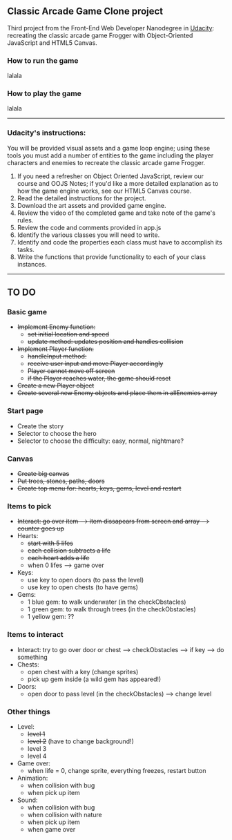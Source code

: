 ## Classic Arcade Game Clone project

Third project from the Front-End Web Developer Nanodegree in <a href="https://www.udacity.com" target="_blank">Udacity</a>:
<br>
recreating the classic arcade game Frogger with Object-Oriented JavaScript and HTML5 Canvas.

### How to run the game

lalala

### How to play the game

lalala

----------------------

### Udacity's instructions:

You will be provided visual assets and a game loop engine; using these tools you must add a number of entities to the game including the player characters and enemies to recreate the classic arcade game Frogger.

1. If you need a refresher on Object Oriented JavaScript, review our course and OOJS Notes; if you'd like a more detailed explanation as to how the game engine works, see our HTML5 Canvas course.
2. Read the detailed instructions for the project.
3. Download the art assets and provided game engine.
4. Review the video of the completed game and take note of the game's rules.
5. Review the code and comments provided in app.js
6. Identify the various classes you will need to write.
7. Identify and code the properties each class must have to accomplish its tasks.
8. Write the functions that provide functionality to each of your class instances.
 
-----------------------------------

## TO DO
 
### Basic game 
- ~~Implement Enemy function:~~ 
  - ~~set initial location and speed~~
  - ~~update method: updates position and handles collision~~
- ~~Implement Player function:~~
  - ~~handleInput method:~~
  - ~~receive user input and move Player accordingly~~
  - ~~Player cannot move off screen~~
  - ~~if the Player reaches water, the game should reset~~
 - ~~Create a new Player object~~
 - ~~Create several new Enemy objects and place them in allEnemies array~~
 
### Start page
- Create the story
- Selector to choose the hero
- Selector to choose the difficulty: easy, normal, nightmare? 
 
### Canvas
- ~~Create big canvas~~
- ~~Put trees, stones, paths, doors~~
- ~~Create top menu for: hearts, keys, gems, level and restart~~

### Items to pick
- ~~Interact: go over item --> item dissapears from screen and array --> counter goes up~~
- Hearts: 
  - ~~start with 5 lifes~~
  - ~~each collision subtracts a life~~
  - ~~each heart adds a life~~
  - when 0 lifes --> game over
- Keys: 
  - use key to open doors (to pass the level) 
  - use key to open chests (to have gems)
- Gems:
  - 1 blue gem: to walk underwater (in the checkObstacles)
  - 1 green gem: to walk through trees (in the checkObstacles)
  - 1 yellow gem: ??

### Items to interact
- Interact: try to go over door or chest --> checkObstacles --> if key --> do something
- Chests: 
  - open chest with a key (change sprites)
  - pick up gem inside (a wild gem has appeared!)
- Doors:
  - open door to pass level (in the checkObstacles) --> change level

### Other things
- Level: 
  - ~~level 1~~
  - ~~level 2~~ (have to change background!)
  - level 3
  - level 4
- Game over:
  - when life = 0, change sprite, everything freezes, restart button
- Animation:
  - when collision with bug
  - when pick up item
- Sound:
  - when collision with bug
  - when collision with nature
  - when pick up item
  - when game over
